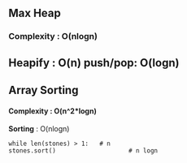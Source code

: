 ## Max Heap
### Complexity : O(nlogn)
**Heapify** : O(n)
**push/pop**: O(logn)
​
---
## Array Sorting
#### Complexity : O(n^2*logn)
**Sorting** : O(nlogn)
```
while len(stones) > 1:   # n
stones.sort()                    # n logn
```
​
​